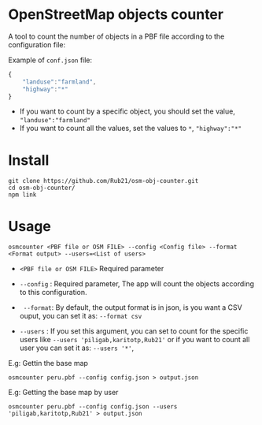 # OpenStreetMap objects counter

A tool to count the number of objects in a PBF file according to the configuration file:

Example of `conf.json` file:

```js
{
    "landuse":"farmland",
    "highway":"*"
}
```

- If you want to count by a specific object, you should set the value, `"landuse":"farmland"`
- If you want to count all the values, set the values to `*`,  `"highway":"*"`

# Install


```
git clone https://github.com/Rub21/osm-obj-counter.git
cd osm-obj-counter/
npm link
```

# Usage

```
osmcounter <PBF file or OSM FILE> --config <Config file> --format <Format output> --users=<List of users>
```

- `<PBF file or OSM FILE>` Required parameter

- `--config` : Required parameter, The app will count the objects according to this configuration.

- ` --format`: By default, the output format is in json, is you want a CSV ouput, you can set it as: `--format csv` 

- `--users` : If you set this argument, you can set to count for the specific users like `--users 'piligab,karitotp,Rub21'` or if you want to count all user you can set it as: `--users '*'`, 


E.g: Gettin the base map

```
osmcounter peru.pbf --config config.json > output.json
```

E.g: Getting the base map by user

```
osmcounter peru.pbf --config config.json --users 'piligab,karitotp,Rub21' > output.json
```